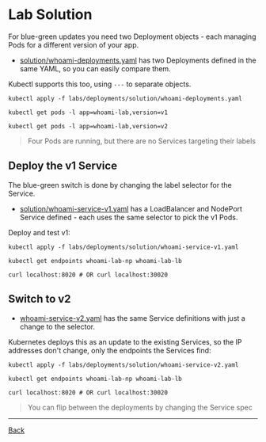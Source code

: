 # Lab Solution

For blue-green updates you need two Deployment objects - each managing Pods for a different version of your app.

- [solution/whoami-deployments.yaml](/labs/deployments/solution/whoami-deployments.yaml) has two Deployments defined in the same YAML, so you can easily compare them.

Kubectl supports this too, using `---` to separate objects.

```
kubectl apply -f labs/deployments/solution/whoami-deployments.yaml

kubectl get pods -l app=whoami-lab,version=v1

kubectl get pods -l app=whoami-lab,version=v2
```

> Four Pods are running, but there are no Services targeting their labels

## Deploy the v1 Service

The blue-green switch is done by changing the label selector for the Service.

- [solution/whoami-service-v1.yaml](/labs/deployments/solution/whoami-service-v1.yaml) has a LoadBalancer and NodePort Service defined - each uses the same selector to pick the v1 Pods.

Deploy and test v1:

```
kubectl apply -f labs/deployments/solution/whoami-service-v1.yaml

kubectl get endpoints whoami-lab-np whoami-lab-lb

curl localhost:8020 # OR curl localhost:30020
```

## Switch to v2

- [whoami-service-v2.yaml](/labs/deployments/solution/whoami-service-v2.yaml) has the same Service definitions with just a change to the selector.

Kubernetes deploys this as an update to the existing Services, so the IP addresses don't change, only the endpoints the Services find:

```
kubectl apply -f labs/deployments/solution/whoami-service-v2.yaml

kubectl get endpoints whoami-lab-np whoami-lab-lb

curl localhost:8020 # OR curl localhost:30020
```

> You can flip between the deployments by changing the Service spec

---

[Back](./)